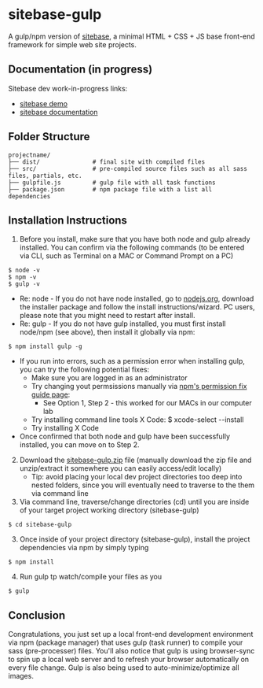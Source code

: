 # sitebase-gulp
A gulp/npm version of [sitebase](https://kccnma.github.io/sitebase/ "Sitebase"), a minimal HTML + CSS + JS base front-end framework for simple web site projects.

## Documentation (in progress)
Sitebase dev work-in-progress links:
* [sitebase demo](https://kccnma.github.io/sitebase/ "Sitebase Demo")
* [sitebase documentation](https://kccnma.github.io/sitebase/documentation.html "Sitebase Docs")

## Folder Structure 

    projectname/
    ├── dist/               # final site with compiled files
    ├── src/                # pre-compiled source files such as all sass files, partials, etc.
    ├── gulpfile.js         # gulp file with all task functions 
    ├── package.json        # npm package file with a list all dependencies

## Installation Instructions
1. Before you install, make sure that you have both node and gulp already installed. You can confirm via the following commands (to be entered via CLI, such as Terminal on a MAC or Command Prompt on a PC)
~~~~
$ node -v
$ npm -v
$ gulp -v
~~~~
* Re: node - If you do not have node installed, go to [nodejs.org](https://nodejs.org/en/ "Node JS"), download the installer package and follow the install instructions/wizard. PC users, please note that you might need to restart after install.
* Re: gulp - If you do not have gulp installed, you must first install node/npm (see above), then install it globally via npm:
~~~~
$ npm install gulp -g
~~~~
* If you run into errors, such as a permission error when installing gulp, you can try the following potential fixes:
    * Make sure you are logged in as an administrator
    * Try changing yout permsissions manually via [npm's permission fix guide page](https://docs.npmjs.com/getting-started/fixing-npm-permissions "npm permission fix guide page"): 
        * See Option 1, Step 2 - this worked for our MACs in our computer lab
    * Try installing command line tools X Code: $ xcode-select --install
    * Try installing X Code
* Once confirmed that both node and gulp have been successfully installed, you can move on to Step 2.
2. Download the [sitebase-gulp.zip](https://raw.githubusercontent.com/kccnma/teachingmaterials/master/sitebase-gulp.zip "sitebase-gulp zip file") file (manually download the zip file and unzip/extract it somewhere you can easily access/edit locally)
    * Tip: avoid placing your local dev project directories too deep into nested folders, since you will eventually need to traverse to the them via command line
3. Via command line, traverse/change directories (cd) until you are inside of your target project working directory (sitebase-gulp)
~~~~
$ cd sitebase-gulp
~~~~
3. Once inside of your project directory (sitebase-gulp), install the project dependencies via npm by simply typing
~~~~
$ npm install
~~~~
4. Run gulp tp watch/compile your files as you 
~~~~
$ gulp
~~~~
## Conclusion
Congratulations, you just set up a local front-end development environment via npm (package manager) that uses gulp (task runner) to compile your sass (pre-processer) files. You'll also notice that gulp is using browser-sync to spin up a local web server and to refresh your browser automatically on every file change. Gulp is also being used to auto-minimize/optimize all images.
